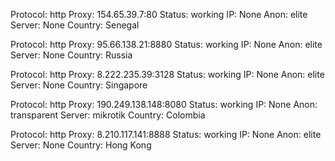 Protocol: http
Proxy: 154.65.39.7:80
Status: working
IP: None
Anon: elite
Server: None
Country: Senegal

Protocol: http
Proxy: 95.66.138.21:8880
Status: working
IP: None
Anon: elite
Server: None
Country: Russia

Protocol: http
Proxy: 8.222.235.39:3128
Status: working
IP: None
Anon: elite
Server: None
Country: Singapore

Protocol: http
Proxy: 190.249.138.148:8080
Status: working
IP: None
Anon: transparent
Server: mikrotik
Country: Colombia

Protocol: http
Proxy: 8.210.117.141:8888
Status: working
IP: None
Anon: elite
Server: None
Country: Hong Kong

